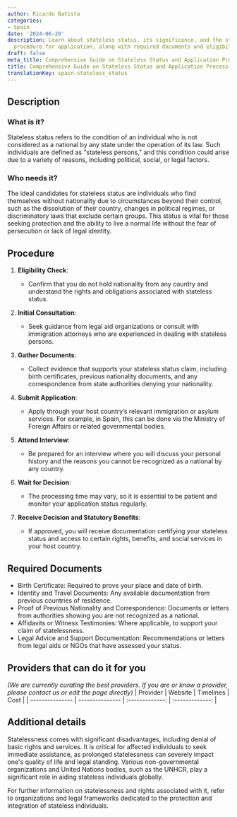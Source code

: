 ```yaml
---
author: Ricardo Batista
categories:
- Spain
date: '2024-06-20'
description: Learn about stateless status, its significance, and the step-by-step
  procedure for application, along with required documents and eligibility criteria.
draft: false
meta_title: Comprehensive Guide on Stateless Status and Application Process
title: Comprehensive Guide on Stateless Status and Application Process
translationKey: spain-stateless_status
---
```



## Description
### What is it?
Stateless status refers to the condition of an individual who is not considered as a national by any state under the operation of its law. Such individuals are defined as "stateless persons," and this condition could arise due to a variety of reasons, including political, social, or legal factors.

### Who needs it?
The ideal candidates for stateless status are individuals who find themselves without nationality due to circumstances beyond their control, such as the dissolution of their country, changes in political regimes, or discriminatory laws that exclude certain groups. This status is vital for those seeking protection and the ability to live a normal life without the fear of persecution or lack of legal identity.

## Procedure
1. **Eligibility Check**:
   - Confirm that you do not hold nationality from any country and understand the rights and obligations associated with stateless status.

2. **Initial Consultation**:
   - Seek guidance from legal aid organizations or consult with immigration attorneys who are experienced in dealing with stateless persons.

3. **Gather Documents**:
   - Collect evidence that supports your stateless status claim, including birth certificates, previous nationality documents, and any correspondence from state authorities denying your nationality.

4. **Submit Application**:
   - Apply through your host country’s relevant immigration or asylum services. For example, in Spain, this can be done via the Ministry of Foreign Affairs or related governmental bodies.

5. **Attend Interview**:
   - Be prepared for an interview where you will discuss your personal history and the reasons you cannot be recognized as a national by any country.

6. **Wait for Decision**:
   - The processing time may vary, so it is essential to be patient and monitor your application status regularly.

7. **Receive Decision and Statutory Benefits**:
   - If approved, you will receive documentation certifying your stateless status and access to certain rights, benefits, and social services in your host country.

## Required Documents
* Birth Certificate: Required to prove your place and date of birth.
* Identity and Travel Documents: Any available documentation from previous countries of residence.
* Proof of Previous Nationality and Correspondence: Documents or letters from authorities showing you are not recognized as a national.
* Affidavits or Witness Testimonies: Where applicable, to support your claim of statelessness.
* Legal Advice and Support Documentation: Recommendations or letters from legal aids or NGOs that have assessed your status.

## Providers that can do it for you
_(We are currently curating the best providers. If you are or know a provider, please contact us or edit the page directly)_
| Provider        |     Website     |     Timelines    |       Cost      |
| --------------- | --------------- |  :-------------: | :-------------: |

## Additional details
Statelessness comes with significant disadvantages, including denial of basic rights and services. It is critical for affected individuals to seek immediate assistance, as prolonged statelessness can severely impact one's quality of life and legal standing. Various non-governmental organizations and United Nations bodies, such as the UNHCR, play a significant role in aiding stateless individuals globally.

For further information on statelessness and rights associated with it, refer to organizations and legal frameworks dedicated to the protection and integration of stateless individuals.